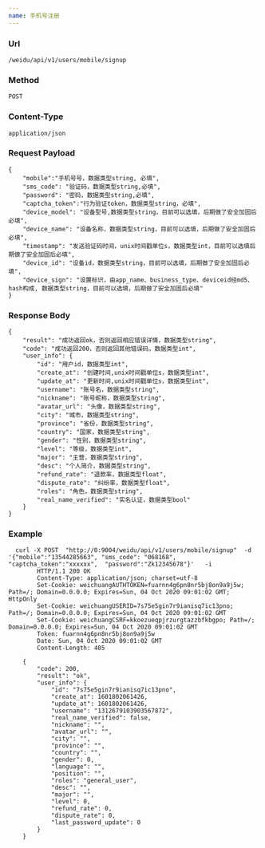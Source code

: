 ```yaml
---
name: 手机号注册
---
```

    
### Url
    /weidu/api/v1/users/mobile/signup
    
### Method
    POST

### Content-Type
    application/json    

### Request Payload
    {
        "mobile":"手机号号，数据类型string, 必填",
        "sms_code": "验证码，数据类型string,必填",
        "password": "密码，数据类型string,必填",
        "captcha_token":"行为验证token，数据类型string，必填",
        "device_model": "设备型号,数据类型string，目前可以选填，后期做了安全加固后必填",
        "device_name": "设备名称，数据类型string，目前可以选填，后期做了安全加固后必填",
        "timestamp": "发送验证码时间，unix时间戳单位s，数据类型int，目前可以选填后期做了安全加固后必填",
        "device_id": "设备id，数据类型string，目前可以选填，后期做了安全加固后必填",
        "device_sign": "设置标识，由app_name、business_type、deviceid经md5、hash构成, 数据类型string，目前可以选填，后期做了安全加固后必填"
    }
    
### Response Body
    {
        "result": "成功返回ok，否则返回相应错误详情，数据类型string",
        "code": "成功返回200，否则返回其他错误码，数据类型int",
        "user_info": {
        	"id": "用户id，数据类型int",
        	"create_at": "创建时间,unix时间戳单位s，数据类型int",
        	"update_at": "更新时间,unix时间戳单位s，数据类型int",
        	"username": "账号名，数据类型string",
        	"nickname": "账号昵称，数据类型string",
        	"avatar_url": "头像，数据类型string",
        	"city": "城市，数据类型string",
        	"province": "省份，数据类型string",
        	"country": "国家，数据类型string",
        	"gender": "性别，数据类型string",
            "level": "等级，数据类型int",
            "major": "主营，数据类型string",
            "desc": "个人简介，数据类型string",
            "refund_rate": "退款率，数据类型float",
            "dispute_rate": "纠纷率，数据类型float",
        	"roles": "角色，数据类型string",
            "real_name_verified": "实名认证，数据类型bool"
        }
    }
    

### Example
      curl -X POST  "http://0:9004/weidu/api/v1/users/mobile/signup"  -d '{"mobile":"13544285663", "sms_code": "068168", "captcha_token":"xxxxxx",  "password":"Zk12345678"}'   -i
            HTTP/1.1 200 OK
            Content-Type: application/json; charset=utf-8
            Set-Cookie: weichuangAUTHTOKEN=fuarnn4g6pn8nr5bj8on9a9j5w; Path=/; Domain=0.0.0.0; Expires=Sun, 04 Oct 2020 09:01:02 GMT; HttpOnly
            Set-Cookie: weichuangUSERID=7s75e5gin7r9ianisq7ic13pno; Path=/; Domain=0.0.0.0; Expires=Sun, 04 Oct 2020 09:01:02 GMT
            Set-Cookie: weichuangCSRF=kkoezueqpjrzurgtazzbfkbgpo; Path=/; Domain=0.0.0.0; Expires=Sun, 04 Oct 2020 09:01:02 GMT
            Token: fuarnn4g6pn8nr5bj8on9a9j5w
            Date: Sun, 04 Oct 2020 09:01:02 GMT
            Content-Length: 405
        
        {
        	"code": 200,
        	"result": "ok",
        	"user_info": {
        		"id": "7s75e5gin7r9ianisq7ic13pno",
        		"create_at": 1601802061426,
        		"update_at": 1601802061426,
        		"username": "1312679103903567872",
        		"real_name_verified": false,
        		"nickname": "",
        		"avatar_url": "",
        		"city": "",
        		"province": "",
        		"country": "",
        		"gender": 0,
        		"language": "",
        		"position": "",
        		"roles": "general_user",
        		"desc": "",
        		"major": "",
        		"level": 0,
        		"refund_rate": 0,
        		"dispute_rate": 0,
        		"last_password_update": 0
        	}
        }


